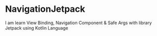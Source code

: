 # NavigationJetpack
I am learn View Binding, Navigation Component &amp; Safe Args with library Jetpack using Kotlin Language
